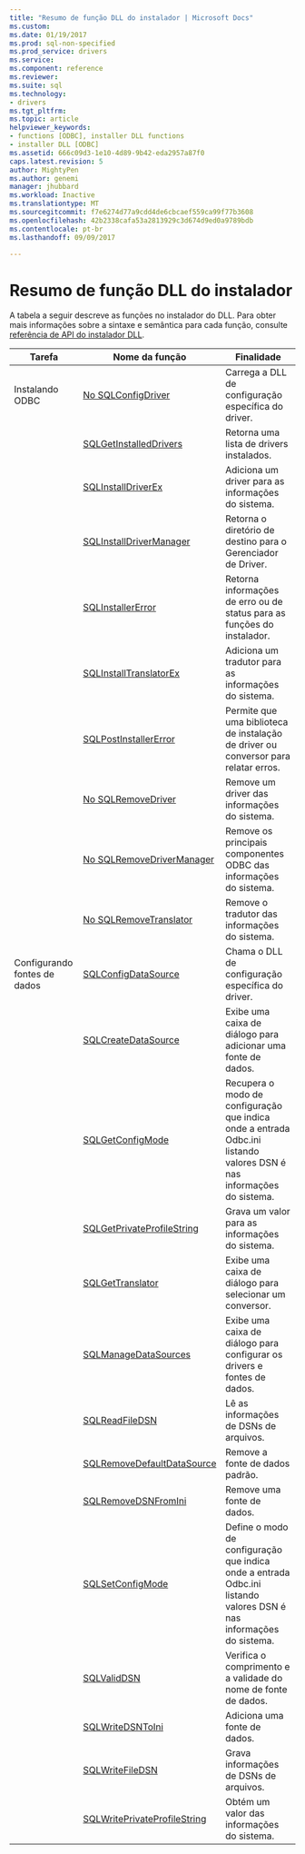 ```yaml
---
title: "Resumo de função DLL do instalador | Microsoft Docs"
ms.custom: 
ms.date: 01/19/2017
ms.prod: sql-non-specified
ms.prod_service: drivers
ms.service: 
ms.component: reference
ms.reviewer: 
ms.suite: sql
ms.technology:
- drivers
ms.tgt_pltfrm: 
ms.topic: article
helpviewer_keywords:
- functions [ODBC], installer DLL functions
- installer DLL [ODBC]
ms.assetid: 666c09d3-1e10-4d89-9b42-eda2957a87f0
caps.latest.revision: 5
author: MightyPen
ms.author: genemi
manager: jhubbard
ms.workload: Inactive
ms.translationtype: MT
ms.sourcegitcommit: f7e6274d77a9cdd4de6cbcaef559ca99f77b3608
ms.openlocfilehash: 42b2338cafa53a2813929c3d674d9ed0a9789bdb
ms.contentlocale: pt-br
ms.lasthandoff: 09/09/2017

---
```

# <a name="installer-dll-function-summary"></a>Resumo de função DLL do instalador
A tabela a seguir descreve as funções no instalador do DLL. Para obter mais informações sobre a sintaxe e semântica para cada função, consulte [referência de API do instalador DLL](../../../odbc/reference/syntax/installer-dll-api-reference-function.md).  
  
|Tarefa|Nome da função|Finalidade|  
|----------|-------------------|-------------|  
|Instalando ODBC|[No SQLConfigDriver](../../../odbc/reference/syntax/sqlconfigdriver-function.md)|Carrega a DLL de configuração específica do driver.|  
||[SQLGetInstalledDrivers](../../../odbc/reference/syntax/sqlgetinstalleddrivers-function.md)|Retorna uma lista de drivers instalados.|  
||[SQLInstallDriverEx](../../../odbc/reference/syntax/sqlinstalldriverex-function.md)|Adiciona um driver para as informações do sistema.|  
||[SQLInstallDriverManager](../../../odbc/reference/syntax/sqlinstalldrivermanager-function.md)|Retorna o diretório de destino para o Gerenciador de Driver.|  
||[SQLInstallerError](../../../odbc/reference/syntax/sqlinstallererror-function.md)|Retorna informações de erro ou de status para as funções do instalador.|  
||[SQLInstallTranslatorEx](../../../odbc/reference/syntax/sqlinstalltranslatorex-function.md)|Adiciona um tradutor para as informações do sistema.|  
||[SQLPostInstallerError](../../../odbc/reference/syntax/sqlpostinstallererror-function.md)|Permite que uma biblioteca de instalação de driver ou conversor para relatar erros.|  
||[No SQLRemoveDriver](../../../odbc/reference/syntax/sqlremovedriver-function.md)|Remove um driver das informações do sistema.|  
||[No SQLRemoveDriverManager](../../../odbc/reference/syntax/sqlremovedrivermanager-function.md)|Remove os principais componentes ODBC das informações do sistema.|  
||[No SQLRemoveTranslator](../../../odbc/reference/syntax/sqlremovetranslator-function.md)|Remove o tradutor das informações do sistema.|  
|Configurando fontes de dados|[SQLConfigDataSource](../../../odbc/reference/syntax/sqlconfigdatasource-function.md)|Chama o DLL de configuração específica do driver.|  
||[SQLCreateDataSource](../../../odbc/reference/syntax/sqlcreatedatasource-function.md)|Exibe uma caixa de diálogo para adicionar uma fonte de dados.|  
||[SQLGetConfigMode](../../../odbc/reference/syntax/sqlgetconfigmode-function.md)|Recupera o modo de configuração que indica onde a entrada Odbc.ini listando valores DSN é nas informações do sistema.|  
||[SQLGetPrivateProfileString](../../../odbc/reference/syntax/sqlgetprivateprofilestring-function.md)|Grava um valor para as informações do sistema.|  
||[SQLGetTranslator](../../../odbc/reference/syntax/sqlgettranslator-function.md)|Exibe uma caixa de diálogo para selecionar um conversor.|  
||[SQLManageDataSources](../../../odbc/reference/syntax/sqlmanagedatasources.md)|Exibe uma caixa de diálogo para configurar os drivers e fontes de dados.|  
||[SQLReadFileDSN](../../../odbc/reference/syntax/sqlreadfiledsn-function.md)|Lê as informações de DSNs de arquivos.|  
||[SQLRemoveDefaultDataSource](../../../odbc/reference/syntax/sqlremovedefaultdatasource-function.md)|Remove a fonte de dados padrão.|  
||[SQLRemoveDSNFromIni](../../../odbc/reference/syntax/sqlremovedsnfromini-function.md)|Remove uma fonte de dados.|  
||[SQLSetConfigMode](../../../odbc/reference/syntax/sqlsetconfigmode-function.md)|Define o modo de configuração que indica onde a entrada Odbc.ini listando valores DSN é nas informações do sistema.|  
||[SQLValidDSN](../../../odbc/reference/syntax/sqlvaliddsn-function.md)|Verifica o comprimento e a validade do nome de fonte de dados.|  
||[SQLWriteDSNToIni](../../../odbc/reference/syntax/sqlwritedsntoini-function.md)|Adiciona uma fonte de dados.|  
||[SQLWriteFileDSN](../../../odbc/reference/syntax/sqlwritefiledsn-function.md)|Grava informações de DSNs de arquivos.|  
||[SQLWritePrivateProfileString](../../../odbc/reference/syntax/sqlwriteprivateprofilestring-function.md)|Obtém um valor das informações do sistema.|

